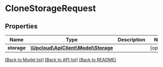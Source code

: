# CloneStorageRequest

## Properties
Name | Type | Description | Notes
------------ | ------------- | ------------- | -------------
**storage** | [**\Upcloud\ApiClient\Model\Storage**](Storage.md) |  | [optional] 

[[Back to Model list]](../README.md#documentation-for-models) [[Back to API list]](../README.md#documentation-for-api-endpoints) [[Back to README]](../README.md)


